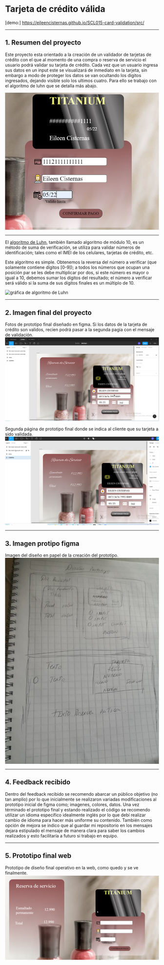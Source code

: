 # Tarjeta de crédito válida
[demo:] https://eileencisternas.github.io/SCL015-card-validation/src/
***



## 1. Resumen del proyecto

Este proyecto esta orientado a la creación de un validador de tarjetas de crédito con el que al momento de una compra o reserva de servicio el usuario podrá validar su tarjeta de crédito. 
Cada vez que un usuario ingresa sus datos en un input este se visualizará de inmediato en la tarjeta, sin embargo a modo de proteger los datos se van ocultando los digitos ingresados, dejando visible solo los ultimos cuatro. Para ello se trabajo con el algoritmo de luhn que se detalla más abajo.

![GitHub Logo](/images/datostc.png)



***




El [algoritmo de Luhn](https://es.wikipedia.org/wiki/Algoritmo_de_Luhn),
también llamado algoritmo de módulo 10, es un método de suma de verificación,
se utiliza para validar números de identificación; tales como el IMEI de los
celulares, tarjetas de crédito, etc.

Este algoritmo es simple. Obtenemos la reversa del número a verificar (que
solamente contiene dígitos [0-9]); a todos los números que ocupan una posición
par se les debe multiplicar por dos, si este número es mayor o igual a 10,
debemos sumar los dígitos del resultado; el número a verificar será válido si
la suma de sus dígitos finales es un múltiplo de 10.

![gráfica de algoritmo de Luhn](https://www.101computing.net/wp/wp-content/uploads/Luhn-Algorithm.png)


***



## 2. Imagen final del proyecto
Fotos de prototipo final diseñado en figma. Si los datos de la tarjeta de crédito son validos, recien podrá pasar a la segunda pagia con el mensaje de validación.
![GitHub Logo](/images/figma1.png)

Segunda página de prototipo final donde se indica al cliente que su tarjeta a sido validada.
![GitHub Logo](/images/figma2.png)


***



## 3. Imagen protipo figma
Imagen del diseño en papel de la creación del prototipo.
![GitHub Logo](/images/protpapel.jpeg)


***


## 4. Feedback recibido

Dentro del feedback recibido se recomendo abarcar un público objetivo (no tan amplio) por lo que inicialmente se realizaron variadas modificaciones al prototipo inicial de figma como; imagenes, colores, datos.
Una vez términado el prototipo final y estando realizado el código se recomendo utilizar un idioma especifico idealmente inglés por lo que debí realizar cambio de idioma para hacer más uniforme su contenido.
También como opción de mejora se indico que al guardar mi repositorio en los mensajes dejara estipulado el mensaje de manera clara para saber los cambios realizados y esto facilitaría a futuro si trabajo en equipo.



***


## 5. Prototipo final web
Prototipo de diseño final operativo en la web, como quedo y se ve finalmente.
![GitHub Logo](/images/tcweb.png)